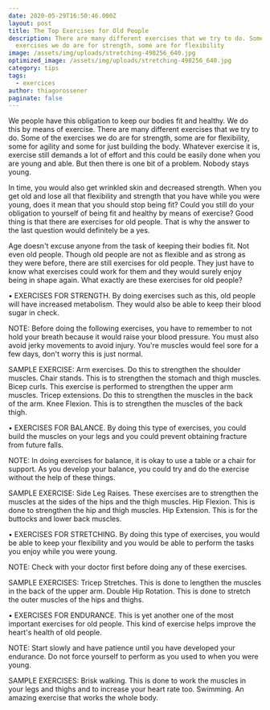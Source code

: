 ```yaml
---
date: 2020-05-29T16:50:46.000Z
layout: post
title: The Top Exercises for Old People
description: There are many different exercises that we try to do. Some of the
  exercises we do are for strength, some are for flexibility
image: /assets/img/uploads/stretching-498256_640.jpg
optimized_image: /assets/img/uploads/stretching-498256_640.jpg
category: tips
tags:
  - exercices
author: thiagorossener
paginate: false
---
```

We people have this obligation to keep our bodies fit and healthy. We do this by means of exercise. There are many different exercises that we try to do. Some of the exercises we do are for strength, some are for flexibility, some for agility and some for just building the body. Whatever exercise it is, exercise still demands a lot of effort and this could be easily done when you are young and able. But then there is one bit of a problem. Nobody stays young.

In time, you would also get wrinkled skin and decreased strength. When you get old and lose all that flexibility and strength that you have while you were young, does it mean that you should stop being fit? Could you still do your obligation to yourself of being fit and healthy by means of exercise? Good thing is that there are exercises for old people. That is why the answer to the last question would definitely be a yes.

Age doesn't excuse anyone from the task of keeping their bodies fit. Not even old people. Though old people are not as flexible and as strong as they were before, there are still exercises for old people. They just have to know what exercises could work for them and they would surely enjoy being in shape again. What exactly are these exercises for old people?

• EXERCISES FOR STRENGTH. By doing exercises such as this, old people will have increased metabolism. They would also be able to keep their blood sugar in check.

NOTE:
Before doing the following exercises, you have to remember to not hold your breath because it would raise your blood pressure. You must also avoid jerky movements to avoid injury. You're muscles would feel sore for a few days, don't worry this is just normal.

SAMPLE EXERCISE:
Arm exercises. Do this to strengthen the shoulder muscles.
Chair stands. This is to strengthen the stomach and thigh muscles.
Bicep curls. This exercise is performed to strengthen the upper arm muscles.
Tricep extensions. Do this to strengthen the muscles in the back of the arm.
Knee Flexion. This is to strengthen the muscles of the back thigh.

• EXERCISES FOR BALANCE. By doing this type of exercises, you could build the muscles on your legs and you could prevent obtaining fracture from future falls.

NOTE:
In doing exercises for balance, it is okay to use a table or a chair for support. As you develop your balance, you could try and do the exercise without the help of these things.

SAMPLE EXERCISE:
Side Leg Raises. These exercises are to strengthen the muscles at the sides of the hips and the thigh muscles.
Hip Flexion. This is done to strengthen the hip and thigh muscles.
Hip Extension. This is for the buttocks and lower back muscles.

• EXERCISES FOR STRETCHING. By doing this type of exercises, you would be able to keep your flexibility and you would be able to perform the tasks you enjoy while you were young.

NOTE:
Check with your doctor first before doing any of these exercises.

SAMPLE EXERCISES:
Tricep Stretches. This is done to lengthen the muscles in the back of the upper arm.
Double Hip Rotation. This is done to stretch the outer muscles of the hips and thighs.

• EXERCISES FOR ENDURANCE. This is yet another one of the most important exercises for old people. This kind of exercise helps improve the heart's health of old people.

NOTE:
Start slowly and have patience until you have developed your endurance. Do not force yourself to perform as you used to when you were young.

SAMPLE EXERCISES:
Brisk walking. This is done to work the muscles in your legs and thighs and to increase your heart rate too.
Swimming. An amazing exercise that works the whole body.


